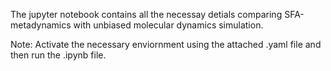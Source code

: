 The jupyter notebook contains all the necessay detials comparing SFA-metadynamics with unbiased molecular dynamics simulation.

Note: Activate the necessary enviornment using the attached .yaml file and then run the .ipynb file.
